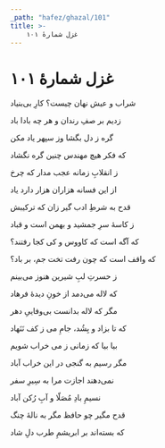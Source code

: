 ```yaml
---
_path: "hafez/ghazal/101"
title: >-
    غزل شمارهٔ ۱۰۱
---
```

# غزل شمارهٔ ۱۰۱

<div class="b" id="bn1"><div class="m1"><p>شراب و عیش نهان چیست؟ کارِ بی‌بنیاد</p></div>
<div class="m2"><p>زدیم بر صفِ رندان و هر چه بادا باد</p></div></div>
<div class="b" id="bn2"><div class="m1"><p>گره ز دل بگشا وز سپهر یاد مکن</p></div>
<div class="m2"><p>که فکر هیچ مهندس چنین گره نگشاد</p></div></div>
<div class="b" id="bn3"><div class="m1"><p>ز انقلابِ زمانه عجب مدار که چرخ</p></div>
<div class="m2"><p>از این فسانه هزاران هزار دارد یاد</p></div></div>
<div class="b" id="bn4"><div class="m1"><p>قدح به شرطِ ادب گیر زان که ترکیبش</p></div>
<div class="m2"><p>ز کاسهٔ سرِ جمشید و بهمن است و قباد</p></div></div>
<div class="b" id="bn5"><div class="m1"><p>که آگه است که کاووس و کی کجا رفتند؟</p></div>
<div class="m2"><p>که واقف است که چون رفت تخت جم، بر باد؟</p></div></div>
<div class="b" id="bn6"><div class="m1"><p>ز حسرتِ لبِ شیرین هنوز می‌بینم</p></div>
<div class="m2"><p>که لاله می‌دمد از خونِ دیدهٔ فرهاد</p></div></div>
<div class="b" id="bn7"><div class="m1"><p>مگر که لاله بدانست بی‌وفاییِ دهر</p></div>
<div class="m2"><p>که تا بزاد و بِشُد، جامِ می ز کف نَنَهاد</p></div></div>
<div class="b" id="bn8"><div class="m1"><p>بیا بیا که زمانی ز می خراب شویم</p></div>
<div class="m2"><p>مگر رسیم به گنجی در این خراب آباد</p></div></div>
<div class="b" id="bn9"><div class="m1"><p>نمی‌دهند اجازت مرا به سِیرِ سفر</p></div>
<div class="m2"><p>نسیمِ بادِ مُصَلّا و آبِ رُکن آباد</p></div></div>
<div class="b" id="bn10"><div class="m1"><p>قدح مگیر چو حافظ مگر به نالهٔ چنگ</p></div>
<div class="m2"><p>که بسته‌اند بر ابریشمِ طرب دلِ شاد</p></div></div>
